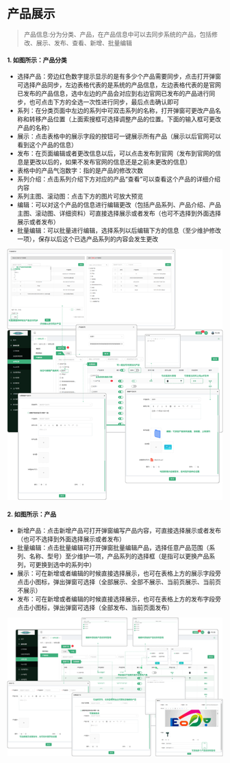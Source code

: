 # 产品展示

> 产品信息:分为分类、产品，在产品信息中可以去同步系统的产品，包括修改、展示、发布、查看、新增、批量编辑
#### 1. 如图所示：产品分类

* 选择产品：旁边红色数字提示显示的是有多少个产品需要同步，点击打开弹窗可选择产品同步，左边表格代表的是系统的产品信息，左边表格代表的是官网已发布的产品信息，选中左边的产品会对应到右边官网已发布的产品进行同步，也可点击下方的全选一次性进行同步，最后点击确认即可
* 系列：在分类页面中左边的系列中可双击系列的名称，打开弹窗可更改产品名称和转移产品位置（上面索搜框可选择调整产品的位置。下面的输入框可更改产品的名称）
* 展示：点击表格中的展示字段的按钮可一键展示所有产品（展示以后官网可以看到这个产品的信息）
* 发布：在页面编辑或者更改信息以后，可以点击发布到官网（发布到官网的信息是更改以后的，如果不发布官网的信息还是之前未更改的信息）
* 表格中的产品气泡数字：指的是产品的修改次数
* 系列介绍：点击系列介绍下方对应的产品“查看”可以查看这个产品的详细介绍内容
* 系列主图、滚动图：点击下方的图片可放大预览
* 编辑：可以对这个产品的信息进行编辑更改（包括产品系列、产品介绍、产品主图、滚动图、详细资料）可直接选择展示或者发布（也可不选择到外面选择展示或者发布）
* 批量编辑：可以批量进行编辑，选择系列以后编辑下方的信息（至少维护修改一项），保存以后这个已选产品系列的内容会发生更改

![如图所示](../../file/gw-cpxxfl.png)

#### 2. 如图所示：产品

* 新增产品：点击新增产品可打开弹窗编写产品内容，可直接选择展示或者发布（也可不选择到外面选择展示或者发布）
* 批量编辑：点击批量编辑可打开弹窗批量编辑产品，选择任意产品范围（系列、名称、型号）至少维护一项，产品系列的选择框（是指可以更换产品系列，可更换到选中的系列中）
* 展示：可在新增或者编辑的时候直接选择展示，也可在表格上方的展示字段旁点击小图标，弹出弹窗可选择（全部展示、全部不展示、当前页展示、当前页不展示）
* 发布：可在新增或者编辑的时候直接选择展示，也可在表格上方的发布字段旁点击小图标，弹出弹窗可选择（全部发布、当前页面发布）

![如图所示](../../file/gw-cpxx-cp.png)